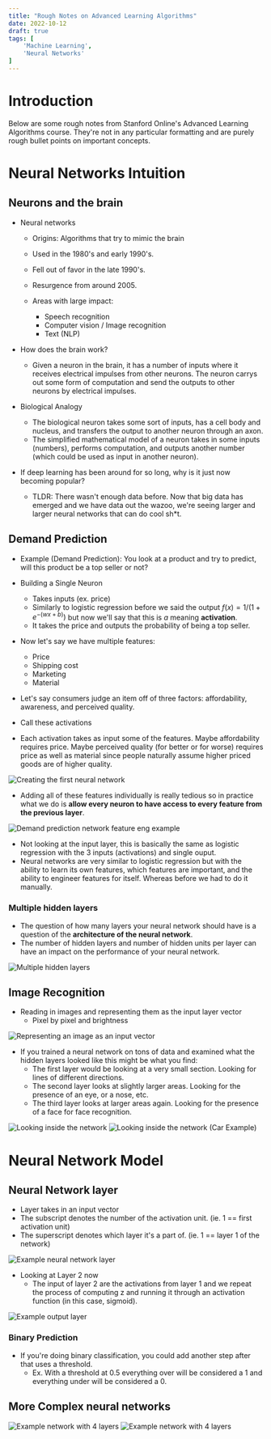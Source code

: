 ```yaml
---
title: "Rough Notes on Advanced Learning Algorithms"
date: 2022-10-12
draft: true
tags: [
    'Machine Learning',
    'Neural Networks'
]
---
```


# Introduction

Below are some rough notes from Stanford Online's Advanced Learning Algorithms course. They're not in any particular formatting and are purely rough bullet points on important concepts. 

# Neural Networks Intuition

## Neurons and the brain

- Neural networks
  - Origins: Algorithms that try to mimic the brain
  - Used in the 1980's and early 1990's.
  - Fell out of favor in the late 1990's.
  - Resurgence from around 2005.

  - Areas with large impact:
    - Speech recognition
    - Computer vision / Image recognition
    - Text (NLP)

- How does the brain work?
  - Given a neuron in the brain, it has a number of inputs where it receives electrical impulses from other neurons. The neuron carrys out some form of computation and send the outputs to other neurons by electrical impulses.

- Biological Analogy
  - The biological neuron takes some sort of inputs, has a cell body and nucleus, and transfers the output to another neuron through an axon.
  - The simplified mathematical model of a neuron takes in some inputs (numbers), performs computation, and outputs another number (which could be used as input in another neuron).

- If deep learning has been around for so long, why is it just now becoming popular?
  - TLDR: There wasn't enough data before. Now that big data has emerged and we have data out the wazoo, we're seeing larger and larger neural networks that can do cool sh*t.

## Demand Prediction

- Example (Demand Prediction): You look at a product and try to predict, will this product be a top seller or not?

- Building a Single Neuron
  - Takes inputs (ex. price)
  - Similarly to logistic regression before we said the output $f(x) = 1/(1 + e^{-(wx + b)})$ but now we'll say that this is $a$ meaning **activation**.
  - It takes the price and outputs the probability of being a top seller.

- Now let's say we have multiple features:
  - Price
  - Shipping cost
  - Marketing
  - Material

- Let's say consumers judge an item off of three factors: affordability, awareness, and perceived quality.
- Call these activations
- Each activation takes as input some of the features. Maybe affordability requires price. Maybe perceived quality (for better or for worse) requires price as well as material since people naturally assume higher priced goods are of higher quality.

![](./demand_prediction_network_1.png "Creating the first neural network")

- Adding all of these features individually is really tedious so in practice what we do is **allow every neuron to have access to every feature from the previous layer**.

![](./demand_prediction_network_2.png "Demand prediction network feature eng example")

- Not looking at the input layer, this is basically the same as logistic regression with the 3 inputs (activations) and single ouput.
- Neural networks are very similar to logistic regression but with the ability to learn its own features, which features are important, and the ability to engineer features for itself. Whereas before we had to do it manually.

### Multiple hidden layers

- The question of how many layers your neural network should have is a question of the **architecture of the neural network**.
- The number of hidden layers and number of hidden units per layer can have an impact on the performance of your neural network.

![](./multiple_hidden_layers.png "Multiple hidden layers")

## Image Recognition

- Reading in images and representing them as the input layer vector
  - Pixel by pixel and brightness

![](./image_rec_1.png "Representing an image as an input vector")

- If you trained a neural network on tons of data and examined what the hidden layers looked like this might be what you find:
  - The first layer would be looking at a very small section. Looking for lines of different directions.
  - The second layer looks at slightly larger areas. Looking for the presence of an eye, or a nose, etc.
  - The third layer looks at larger areas again. Looking for the presence of a face for face recognition.

![](./image_rec_2.png "Looking inside the network")
![](./image_rec_3.png "Looking inside the network (Car Example)")

# Neural Network Model

## Neural Network layer

- Layer takes in an input vector
- The subscript denotes the number of the activation unit. (ie. 1 == first activation unit)
- The superscript denotes which layer it's a part of. (ie. 1 == layer 1 of the network)

![](./neural_network_model_1.png "Example neural network layer")

- Looking at Layer 2 now
  - The input of layer 2 are the activations from layer 1 and we repeat the process of computing z and running it through an activation function (in this case, sigmoid).

![](./neural_network_model_2.png "Example output layer")

### Binary Prediction
- If you're doing binary classification, you could add another step after that uses a threshold.
  - Ex. With a threshold at 0.5 everything over will be considered a 1 and everything under will be considered a 0.

## More Complex neural networks

![](./complex_network_1.png "Example network with 4 layers")
![](./complex_network_2.png "Example network with 4 layers")